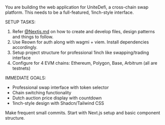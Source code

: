 You are building the web application for UniteDefi, a cross-chain swap platform. This needs to be a full-featured, 1inch-style interface.

SETUP TASKS:

1. Refer [@Nextjs.md](Nextjs.md) on how to create and develop files, design patterns and things to follow.
2. Use Reown for auth along with wagmi + viem. Install dependencies accordingly.
3. Setup project structure for professional 1inch like swapping/trading interface
4. Configure for 4 EVM chains: Ethereum, Polygon, Base, Arbitrum (all are testnets)

IMMEDIATE GOALS:

- Professional swap interface with token selector
- Chain switching functionality
- Dutch auction price display with countdown
- 1inch-style design with Shadcn/Tailwind CSS

Make frequent small commits. Start with Next.js setup and basic component structure.
